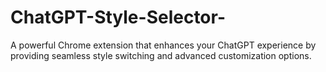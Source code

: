# ChatGPT-Style-Selector-
A powerful Chrome extension that enhances your ChatGPT experience by providing seamless style switching and advanced customization options.

